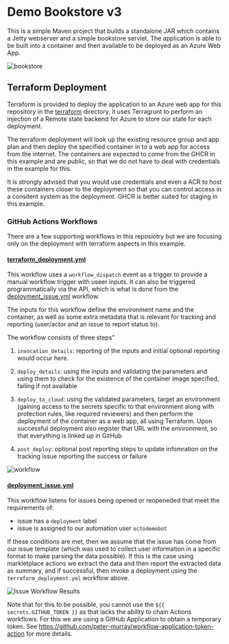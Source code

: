 # Demo Bookstore v3

This is a simple Maven project that builds a standalone JAR which contains a Jetty webserver and a simple bookstore servlet. The application is able
to be built into a container and then available to be deployed as an Azure Web App.

![bookstore](https://user-images.githubusercontent.com/681306/114581130-5e2d4b00-9c77-11eb-837b-4efaefa29e39.png)



## Terraform Deployment

Terraform is provided to deploy the application to an Azure web app for this repository in the [terraform](./terraform) directory, it uses
Terragrunt to perform an injection of a Remote state backend for Azure to store our state for each deployment.

The terraform deployment will look up the existing resource group and app plan and then deploy the specified container in to a web app for access from the internet. The containers are expected to
come from the GHCR in this example and are public, so that we do not have to deal with credentials in the example for this.

It is strongly advised that you would use credentials and even a ACR to host these containers closer to the deployment so that you can control access in a consitent system as the deployment. GHCR is better suited for staging in this example.


### GitHub Actions Workflows

There are a few supporting workflows in this reposiotry but we are focusing only on the deployment with terraform aspects in this example.

#### [terraform_deployment.yml](./.github/workflows/terraform_deployment.yml)

This workflow uses a `workflow_dispatch` event as a trigger to provide a manual workflow trigger with useer inputs. It can also be triggered programmatically via the API, which is what is done from the [deployment_issue.yml](./.github/workflows/deployment_issue.yml) workflow.

The inputs for this workflow define the environment name and the container, as well as some extra metadata that is relevant for tracking and reporting (user/actor and an issue to report status to).

The workflow consists of three steps"

1. `invocation_details`: reporting of the inputs and initial optional reporting would occur here.

2. `deploy_details`: using the inputs and validating the parameters and using them to check for the existence of the container image specified, failing if not available

3. `deploy_to_cloud`: using the validated parameters, target an environment (gaining access to the secrets specific to that environment along with protection rules, like required reviewers) and then perform the deployment of the container as a web app, all using Terraform. Upon successful deployment also register that URL with the environment, so that everything is linked up in GitHub

4. `post_deploy`: optional post reporting steps to update infomration on the tracking issue reporting the success or failure

![workflow](https://user-images.githubusercontent.com/681306/197511177-5fed1b4f-8ef5-4259-bb6e-5e01101a3ced.png)


#### [deployment_issue.yml](./.github/workflows/deployment_issue.yml)

This workflow listens for issues being opened or reopeneded that meet the requirements of:
* issue has a `deployment` label
* issue is assigned to our automation user `octodemobot`

If these conditions are met, then we assume that the issue has come from our issue template (which was used to collect user information in a specific format to make parsing the data possible).
If this is the case using markletplace actions we extract the data and then report the extracted data as summary, and if successful, then invoke a deployment using the `terraform_deployment.yml` workflow above.

![Issue Workflow Results](https://user-images.githubusercontent.com/681306/197496245-69db4138-6755-44b7-9e05-0bb096abf556.png)

Note that for this to be possible, you cannot use the `${{ secrets.GITHUB_TOKEN }}` as that lacks the ability to chain Actions workflows. For this we are using a GitHub Application to obtain a temporary token. See https://github.com/peter-murray/workflow-application-token-action for more details.
